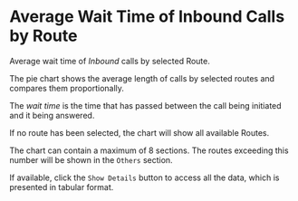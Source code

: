 # Average Wait Time of Inbound Calls by Route

Average wait time of *Inbound* calls by selected Route.

The pie chart shows the average length of calls by selected routes 
and compares them proportionally.

The *wait time* is the time that has passed between the call being initiated and 
it being answered.

If no route has been selected, the chart will show all available Routes.

The chart can contain a maximum of 8 sections. The routes exceeding this number
will be shown in the `Others` section.

If available, click the `Show Details` button to access all the data,
which is presented in tabular format.

